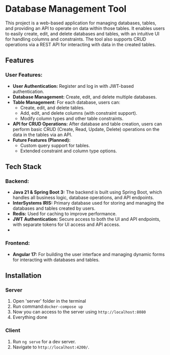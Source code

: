 # Database Management Tool
This project is a web-based application for managing databases, tables, and providing an API to operate on data within those tables. It enables users to easily create, edit, and delete databases and tables, with an intuitive UI for handling columns and constraints. The tool also supports CRUD operations via a REST API for interacting with data in the created tables.

## Features
### User Features:
- **User Authentication:** Register and log in with JWT-based authentication.
- **Database Management:** Create, edit, and delete multiple databases.
- **Table Management**: For each database, users can:
  - Create, edit, and delete tables.
  - Add, edit, and delete columns (with constraint support).
  - Modify column types and other table constraints.
- **API for CRUD Operations:** After database and table creation, users can perform basic CRUD (Create, Read, Update, Delete) operations on the data in the tables via an API.
- **Future Features (Planned):**
  - Custom query support for tables.
  - Extended constraint and column type options.

## Tech Stack

### Backend:
- **Java 21 & Spring Boot 3:** The backend is built using Spring Boot, which handles all business logic, database operations, and API endpoints.
- **InterSystems IRIS:** Primary database used for storing and managing the databases and tables created by users.
- **Redis:** Used for caching to improve performance.
- **JWT Authentication:** Secure access to both the UI and API endpoints, with separate tokens for UI access and API access.
- 
### Frontend:
- **Angular 17:** For building the user interface and managing dynamic forms for interacting with databases and tables.

## Installation

### Server
1. Open 'server' folder in the terminal
2. Run command:`docker-compose up`
3. Now you can access to the server using `http://localhost:8080`
4. Everything done

### Client
1. Run `ng serve` for a dev server. 
2. Navigate to `http://localhost:4200/`.
